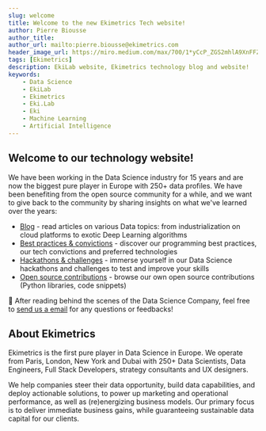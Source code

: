```yaml
---
slug: welcome
title: Welcome to the new Ekimetrics Tech website!
author: Pierre Biousse
author_title:
author_url: mailto:pierre.biousse@ekimetrics.com
header_image_url: https://miro.medium.com/max/700/1*yCcP_ZGS2mhlA9XnFFZDEw.jpeg
tags: [Ekimetrics]
description: EkiLab website, Ekimetrics technology blog and website!
keywords:
    - Data Science
    - EkiLab
    - Ekimetrics
    - Eki.Lab
    - Eki
    - Machine Learning
    - Artificial Intelligence
---
```


<!--truncate-->

## Welcome to our technology website!
We have been working in the Data Science industry for 15 years and are now the biggest pure player in Europe with 250+ data profiles. We have been benefiting from the open source community for a while, and we want to give back to the community by sharing insights on what we've learned over the years:
- [Blog](/blog) - read articles on various Data topics: from industrialization on cloud platforms to exotic Deep Learning algorithms
- [Best practices & convictions](/docs) - discover our programming best practices, our tech convictions and preferred technologies
- [Hackathons & challenges](/hacks) - immerse yourself in our Data Science hackathons and challenges to test and improve your skills   
- [Open source contributions](/opensource) - browse our own open source contributions (Python libraries, code snippets)

💌 After reading behind the scenes of the Data Science Company, feel free to [send us a email](mailto:inno@ekimetrics.com) for any questions or feedbacks! 

## About Ekimetrics

Ekimetrics is the first pure player in Data Science in Europe. We operate from Paris, London, New York and Dubai with 250+ Data Scientists, Data Engineers, Full Stack Developers, strategy consultants and UX designers. 

We help companies steer their data opportunity, build data capabilities, and deploy actionable solutions, to power up marketing and operational performance, as well as (re)energizing business models. Our primary focus is to deliver immediate business gains, while guaranteeing sustainable data capital for our clients.
